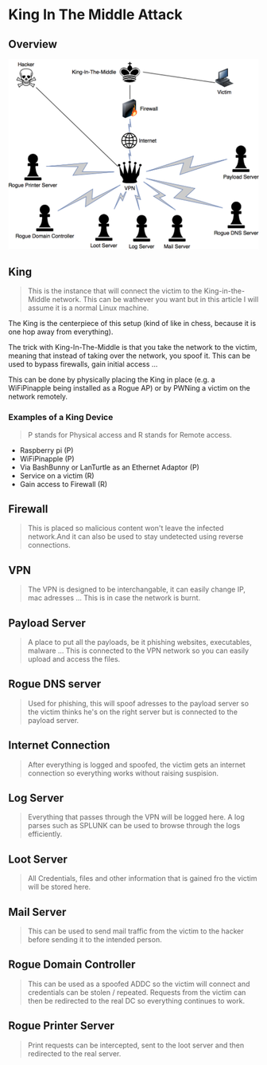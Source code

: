 # King In The Middle Attack

## Overview

![King In The Middle Network](../.gitbook/assets/king-in-the-middle-5.png)

## King

> This is the instance that will connect the victim to the King-in-the-Middle network. This can be wathever you want but in this article I will assume it is a normal Linux machine.

The King is the centerpiece of this setup \(kind of like in chess, because it is one hop away from everything\).

The trick with King-In-The-Middle is that you take the network to the victim, meaning that instead of taking over the network, you spoof it. This can be used to bypass firewalls, gain initial access ...

This can be done by physically placing the King in place \(e.g. a WiFiPinapple being installed as a Rogue AP\) or by PWNing a victim on the network remotely.

### Examples of a King Device

> P stands for Physical access and R stands for Remote access.

* Raspberry pi \(P\)
* WiFiPinapple \(P\)
* Via BashBunny or LanTurtle as an Ethernet Adaptor \(P\)
* Service on a victim \(R\)
* Gain access to Firewall \(R\)

## Firewall

> This is placed so malicious content won't leave the infected network.And it can also be used to stay undetected using reverse connections.

## VPN

> The VPN is designed to be interchangable, it can easily change IP, mac adresses ... This is in case the network is burnt.

## Payload Server

> A place to put all the payloads, be it phishing websites, executables, malware ... This is connected to the VPN network so you can easily upload and access the files.

## Rogue DNS server

> Used for phishing, this will spoof adresses to the payload server so the victim thinks he's on the right server but is connected to the payload server.

## Internet Connection

> After everything is logged and spoofed, the victim gets an internet connection so everything works without raising suspision.

## Log Server

> Everything that passes through the VPN will be logged here. A log parses such as SPLUNK can be used to browse through the logs efficiently.

## Loot Server

> All Credentials, files and other information that is gained fro the victim will be stored here.

## Mail Server

> This can be used to send mail traffic from the victim to the hacker before sending it to the intended person.

## Rogue Domain Controller

> This can be used as a spoofed ADDC so the victim will connect and credentials can be stolen / repeated. Requests from the victim can then be redirected to the real DC so everything continues to work.

## Rogue Printer Server

> Print requests can be intercepted, sent to the loot server and then redirected to the real server.

